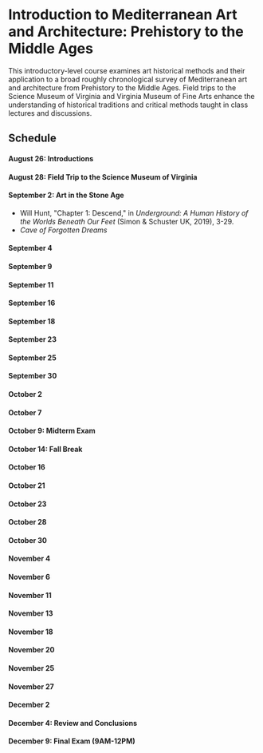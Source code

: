 # Introduction to Mediterranean Art and Architecture: Prehistory to the Middle Ages

This introductory-level course examines art historical methods and their application to a broad roughly chronological survey of Mediterranean art and architecture from Prehistory to the Middle Ages. Field trips to the Science Museum of Virginia and Virginia Museum of Fine Arts enhance the understanding of historical traditions and critical methods taught in class lectures and discussions.

## Schedule
#### August 26: Introductions
#### August 28: Field Trip to the Science Museum of Virginia
#### September 2: Art in the Stone Age
* Will Hunt, "Chapter 1: Descend," in _Underground: A Human History of the Worlds Beneath Our Feet_ (Simon & Schuster UK, 2019), 3-29.
* _Cave of Forgotten Dreams_
#### September 4
#### September 9
#### September 11
#### September 16
#### September 18
#### September 23
#### September 25
#### September 30
#### October 2
#### October 7
#### October 9: Midterm Exam
#### October 14: Fall Break
#### October 16
#### October 21
#### October 23
#### October 28
#### October 30
#### November 4
#### November 6
#### November 11
#### November 13
#### November 18
#### November 20
#### November 25
#### November 27
#### December 2
#### December 4: Review and Conclusions
#### December 9: Final Exam (9AM-12PM)
